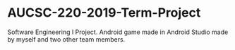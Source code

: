 # AUCSC-220-2019-Term-Project
Software Engineering I Project. Android game made in Android Studio made by myself and two other team members.

